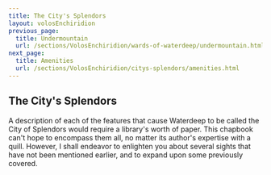 ```yaml
---
title: The City's Splendors
layout: volosEnchiridion
previous_page:
  title: Undermountain
  url: /sections/VolosEnchiridion/wards-of-waterdeep/undermountain.html
next_page:
  title: Amenities
  url: /sections/VolosEnchiridion/citys-splendors/amenities.html
---
```


## The City's Splendors

A description of each of the features that cause Waterdeep to be called the City of Splendors would require a library's worth of paper. This chapbook can't hope to encompass them all, no matter its author's expertise with a quill. However, I shall endeavor to enlighten you about several sights that have not been mentioned earlier, and to expand upon some previously covered.
